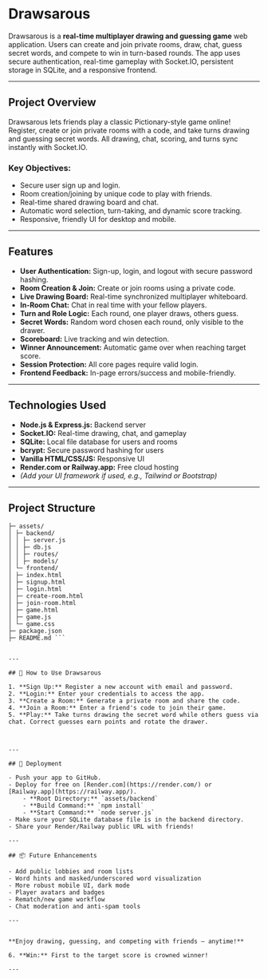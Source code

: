 # Drawsarous

Drawsarous is a **real-time multiplayer drawing and guessing game** web application.
Users can create and join private rooms, draw, chat, guess secret words, and compete to win in turn-based rounds. The app uses secure authentication, real-time gameplay with Socket.IO, persistent storage in SQLite, and a responsive frontend.

---

## Project Overview

Drawsarous lets friends play a classic Pictionary-style game online! Register, create or join private rooms with a code, and take turns drawing and guessing secret words.
All drawing, chat, scoring, and turns sync instantly with Socket.IO.

### Key Objectives:
- Secure user sign up and login.
- Room creation/joining by unique code to play with friends.
- Real-time shared drawing board and chat.
- Automatic word selection, turn-taking, and dynamic score tracking.
- Responsive, friendly UI for desktop and mobile.

---

## Features

- **User Authentication:** Sign-up, login, and logout with secure password hashing.
- **Room Creation & Join:** Create or join rooms using a private code.
- **Live Drawing Board:** Real-time synchronized multiplayer whiteboard.
- **In-Room Chat:** Chat in real time with your fellow players.
- **Turn and Role Logic:** Each round, one player draws, others guess.
- **Secret Words:** Random word chosen each round, only visible to the drawer.
- **Scoreboard:** Live tracking and win detection.
- **Winner Announcement:** Automatic game over when reaching target score.
- **Session Protection:** All core pages require valid login.
- **Frontend Feedback:** In-page errors/success and mobile-friendly.

---

## Technologies Used

- **Node.js & Express.js:** Backend server
- **Socket.IO:** Real-time drawing, chat, and gameplay
- **SQLite:** Local file database for users and rooms
- **bcrypt:** Secure password hashing for users
- **Vanilla HTML/CSS/JS:** Responsive UI
- **Render.com or Railway.app:** Free cloud hosting
- *(Add your UI framework if used, e.g., Tailwind or Bootstrap)*

---

## Project Structure

``` project-root/
├─ assets/
│ ├─ backend/
│ │ ├─ server.js
│ │ ├─ db.js
│ │ ├─ routes/
│ │ ├─ models/
│ └─ frontend/
│ ├─ index.html
│ ├─ signup.html
│ ├─ login.html
│ ├─ create-room.html
│ ├─ join-room.html
│ ├─ game.html
│ ├─ game.js
│ └─ game.css
├─ package.json
├─ README.md ```


---

## 🚀 How to Use Drawsarous

1. **Sign Up:** Register a new account with email and password.
2. **Login:** Enter your credentials to access the app.
3. **Create a Room:** Generate a private room and share the code.
4. **Join a Room:** Enter a friend's code to join their game.
5. **Play:** Take turns drawing the secret word while others guess via chat. Correct guesses earn points and rotate the drawer.



---

## 📝 Deployment

- Push your app to GitHub.
- Deploy for free on [Render.com](https://render.com/) or [Railway.app](https://railway.app/).
    - **Root Directory:** `assets/backend`
    - **Build Command:** `npm install`
    - **Start Command:** `node server.js`
- Make sure your SQLite database file is in the backend directory.
- Share your Render/Railway public URL with friends!

---

## 📦 Future Enhancements

- Add public lobbies and room lists
- Word hints and masked/underscored word visualization
- More robust mobile UI, dark mode
- Player avatars and badges
- Rematch/new game workflow
- Chat moderation and anti-spam tools

---


**Enjoy drawing, guessing, and competing with friends — anytime!**

6. **Win:** First to the target score is crowned winner!

---



